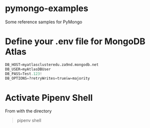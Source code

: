 # pymongo-examples

Some reference samples for PyMongo

# Define your .env file for MongoDB Atlas

```python
DB_HOST=myatlasclusteredu.za9nd.mongodb.net
DB_USER=myAtlasDBUser
DB_PASS=Test.123!
DB_OPTIONS=?retryWrites=true&w=majority
```

# Activate Pipenv Shell 

From with the directory

> pipenv shell
